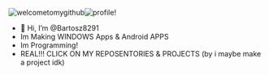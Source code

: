 ![welcometomygithub](https://readme-typing-svg.herokuapp.com/?size=30&lines=Welcome+To+My+Github)![ profile!](https://readme-typing-svg.herokuapp.com/?size=30&lines=%20Profile!)
- 👋 Hi, I’m @Bartosz8291
- Im Making WINDOWS Apps & Android APPS
- Im Programming!
- REAL!!! CLICK ON MY REPOSENTORIES & PROJECTS (by i maybe make a project idk)

<!---
Bartosz8291/Bartosz8291 is a ✨ special ✨ repository because its `README.md` (this file) appears on your GitHub profile.
You can click the Preview link to take a look at your changes.
--->
